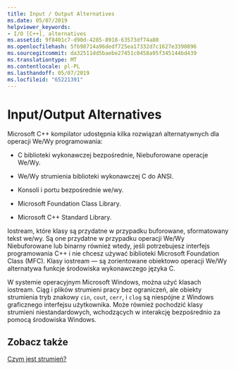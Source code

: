 ```yaml
---
title: Input / Output Alternatives
ms.date: 05/07/2019
helpviewer_keywords:
- I/O [C++], alternatives
ms.assetid: 9f8401c7-d90d-4285-8918-63573df74a80
ms.openlocfilehash: 5fb98714a96dedf725ea17332d7c1627e3390896
ms.sourcegitcommit: da32511dd5baebe27451c0458a95f345144bd439
ms.translationtype: MT
ms.contentlocale: pl-PL
ms.lasthandoff: 05/07/2019
ms.locfileid: "65221391"
---
```

# <a name="inputoutput-alternatives"></a>Input/Output Alternatives

Microsoft C++ kompilator udostępnia kilka rozwiązań alternatywnych dla operacji We/Wy programowania:

- C biblioteki wykonawczej bezpośrednie, Niebuforowane operacje We/Wy.

- We/Wy strumienia biblioteki wykonawczej C do ANSI.

- Konsoli i portu bezpośrednie we/wy.

- Microsoft Foundation Class Library.

- Microsoft C++ Standard Library.

Iostream, które klasy są przydatne w przypadku buforowane, sformatowany tekst we/wy. Są one przydatne w przypadku operacji We/Wy Niebuforowane lub binarny również wtedy, jeśli potrzebujesz interfejs programowania C++ i nie chcesz używać biblioteki Microsoft Foundation Class (MFC). Klasy iostream — są zorientowane obiektowo operacji We/Wy alternatywa funkcje środowiska wykonawczego języka C.

W systemie operacyjnym Microsoft Windows, można użyć klasach iostream. Ciąg i plików strumieni pracy bez ograniczeń, ale obiekty strumienia tryb znakowy `cin`, `cout`, `cerr`, i `clog` są niespójne z Windows graficznego interfejsu użytkownika. Może również pochodzić klasy strumieni niestandardowych, wchodzących w interakcję bezpośrednio za pomocą środowiska Windows.

## <a name="see-also"></a>Zobacz także

[Czym jest strumień?](../standard-library/what-a-stream-is.md)<br/>
